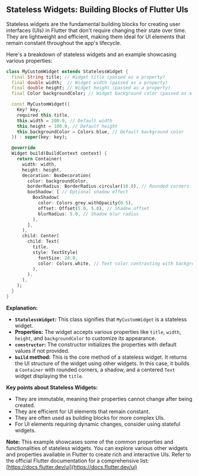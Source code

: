 ## Stateless Widgets: Building Blocks of Flutter UIs

Stateless widgets are the fundamental building blocks for creating user interfaces (UIs) in Flutter that don't require changing their state over time. They are lightweight and efficient, making them ideal for UI elements that remain constant throughout the app's lifecycle.

Here's a breakdown of stateless widgets and an example showcasing various properties:

```dart
class MyCustomWidget extends StatelessWidget {
  final String title; // Widget title (passed as a property)
  final double width;  // Widget width (passed as a property)
  final double height; // Widget height (passed as a property)
  final Color backgroundColor; // Widget background color (passed as a property)

  const MyCustomWidget({
    Key? key,
    required this.title,
    this.width = 200.0, // Default width
    this.height = 100.0, // Default height
    this.backgroundColor = Colors.blue, // Default background color
  }) : super(key: key);

  @override
  Widget build(BuildContext context) {
    return Container(
      width: width,
      height: height,
      decoration: BoxDecoration(
        color: backgroundColor,
        borderRadius: BorderRadius.circular(10.0), // Rounded corners
        boxShadow: [ // Optional shadow effect
          BoxShadow(
            color: Colors.grey.withOpacity(0.5),
            offset: Offset(5.0, 5.0), // Shadow offset
            blurRadius: 5.0, // Shadow blur radius
          ),
        ],
      ),
      child: Center(
        child: Text(
          title,
          style: TextStyle(
            fontSize: 20.0,
            color: Colors.white, // Text color contrasting with background
          ),
        ),
      ),
    );
  }
}
```

**Explanation:**

- **`StatelessWidget`:** This class signifies that `MyCustomWidget` is a stateless widget.
- **Properties:** The widget accepts various properties like `title`, `width`, `height`, and `backgroundColor` to customize its appearance.
- **`constructor`:** The constructor initializes the properties with default values if not provided.
- **`build` method:** This is the core method of a stateless widget. It returns the UI structure of the widget using other widgets. In this case, it builds a `Container` with rounded corners, a shadow, and a centered `Text` widget displaying the `title`.

**Key points about Stateless Widgets:**

- They are immutable, meaning their properties cannot change after being created.
- They are efficient for UI elements that remain constant.
- They are often used as building blocks for more complex UIs.
- For UI elements requiring dynamic changes, consider using stateful widgets.

**Note:** This example showcases some of the common properties and functionalities of stateless widgets. You can explore various other widgets and properties available in Flutter to create rich and interactive UIs. Refer to the official Flutter documentation for a comprehensive list: [https://docs.flutter.dev/ui](https://docs.flutter.dev/ui)
